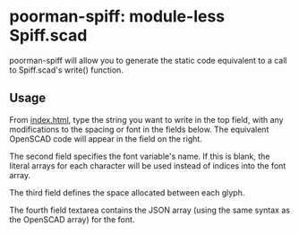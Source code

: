 # poorman-spiff: module-less Spiff.scad

poorman-spiff will allow you to generate the static code equivalent to a call
to Spiff.scad's write() function.

## Usage

From [index.html][], type the string you want to write in the top field, with
any modifications to the spacing or font in the fields below. The equivalent
OpenSCAD code will appear in the field on the right.

[index.html]: http://stuartpb.github.io/poorman-spiff/index.html

The second field specifies the font variable's name. If this is blank, the
literal arrays for each character will be used instead of indices into the
font array.

The third field defines the space allocated between each glyph.

The fourth field textarea contains the JSON array (using the same syntax as the
OpenSCAD array) for the font.

